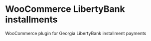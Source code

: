 # WooCommerce LibertyBank installments

WooCommerce plugin for Georgia LibertyBank installment payments
